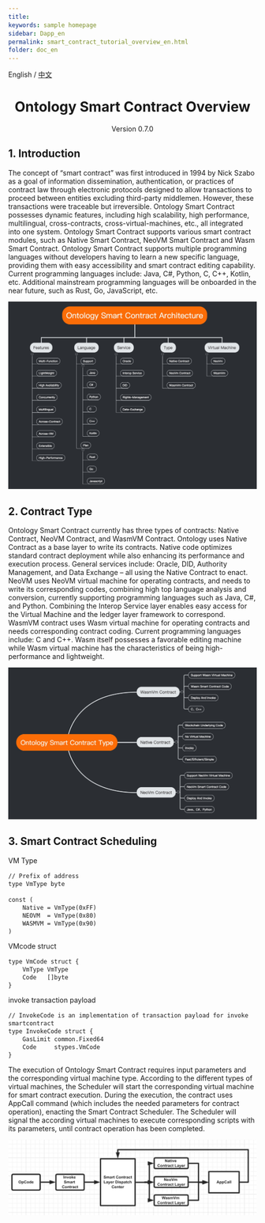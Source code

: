 ```yaml
---
title: 
keywords: sample homepage
sidebar: Dapp_en
permalink: smart_contract_tutorial_overview_en.html
folder: doc_en
---
```



English / [中文](./smart_contract_tutorial_overview_zh.html)

<h1 align="center">Ontology Smart Contract Overview</h1>
<p align="center" class="version">Version 0.7.0 </p>

## 1. Introduction
The concept of “smart contract” was first introduced in 1994 by Nick Szabo as a goal of information dissemination, authentication, or practices of contract law through electronic protocols designed to allow transactions to proceed between entities excluding third-party middlemen. However, these transactions were traceable but irreversible. Ontology Smart Contract possesses dynamic features, including high scalability, high performance, multilingual, cross-contracts, cross-virtual-machines, etc., all integrated into one system. Ontology Smart Contract supports various smart contract modules, such as Native Smart Contract, NeoVM Smart Contract and Wasm Smart Contract. Ontology Smart Contract supports multiple programming languages without developers having to learn a new specific language, providing them with easy accessibility and smart contract editing capability. Current programming languages include: Java, C#, Python, C, C++, Kotlin, etc. Additional mainstream programming languages will be onboarded in the near future, such as Rust, Go, JavaScript, etc.


![image](./lib/images/architecture.jpeg)
## 2. Contract Type
Ontology Smart Contract currently has three types of contracts: Native Contract, NeoVM Contract, and WasmVM Contract. Ontology uses Native Contract as a base layer to write its contracts. Native code optimizes standard contract deployment while also enhancing its performance and execution process. General services include: Oracle, DID, Authority Management, and Data Exchange – all using the Native Contract to enact. NeoVM uses NeoVM virtual machine for operating contracts, and needs to write its corresponding codes, combining high top language analysis and conversion, currently supporting programming languages such as Java, C#, and Python. Combining the Interop Service layer enables easy access for the Virtual Machine and the ledger layer framework to correspond. WasmVM contract uses Wasm virtual machine for operating contracts and needs corresponding contract coding. Current programming languages include: C and C++. Wasm itself possesses a favorable editing machine while Wasm virtual machine has the characteristics of being high-performance and lightweight.

![image](./lib/images/type.jpeg)
## 3. Smart Contract Scheduling
VM Type
```
// Prefix of address
type VmType byte

const (
	Native = VmType(0xFF)
	NEOVM  = VmType(0x80)
	WASMVM = VmType(0x90)
)
```
VMcode struct
```
type VmCode struct {
	VmType VmType
	Code   []byte
}
```
invoke transaction payload
```
// InvokeCode is an implementation of transaction payload for invoke smartcontract
type InvokeCode struct {
	GasLimit common.Fixed64
	Code     stypes.VmCode
}
```
The execution of Ontology Smart Contract requires input parameters and the corresponding virtual machine type. According to the different types of virtual machines, the Scheduler will start the corresponding virtual machine for smart contract execution. During the execution, the contract uses AppCall command (which includes the needed parameters for contract operation), enacting the Smart Contract Scheduler. The Scheduler will signal the according virtual machines to execute corresponding scripts with its parameters, until contract operation has been completed. 

![image](./lib/images/invoke.jpeg)